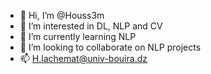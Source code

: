 - 👋 Hi, I’m @Houss3m
- 👀 I’m interested in DL, NLP and CV
- 🌱 I’m currently learning NLP
- 💞️ I’m looking to collaborate on NLP projects
- 📫 H.lachemat@univ-bouira.dz

<!---
Houss3m/Houss3m is a ✨ special ✨ repository because its `README.md` (this file) appears on your GitHub profile.
You can click the Preview link to take a look at your changes.
--->
